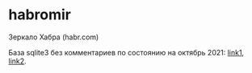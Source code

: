 # habromir
Зеркало Хабра (habr.com)

База sqlite3 без комментариев по состоянию на октябрь 2021: [link1](https://ufile.io/8res2y5f),  [link2](https://gofile.io/d/TNVC3u).

